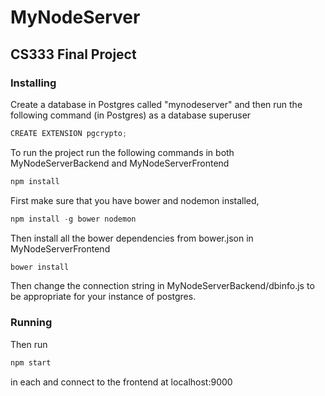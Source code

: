 # MyNodeServer
## CS333 Final Project
### Installing
Create a database in Postgres called "mynodeserver" and then run the following command (in Postgres) as a database superuser
```javascript
CREATE EXTENSION pgcrypto;
```

To run the project run the following commands in both MyNodeServerBackend and MyNodeServerFrontend
```javascript
npm install
```
First make sure that you have bower and nodemon installed,
```javascript
npm install -g bower nodemon
```

Then install all the bower dependencies from bower.json in MyNodeServerFrontend
```javascript
bower install
```
Then change the connection string in MyNodeServerBackend/dbinfo.js to be appropriate for your instance of postgres.

### Running

Then run
```javascript
npm start
```
in each and connect to the frontend at localhost:9000

